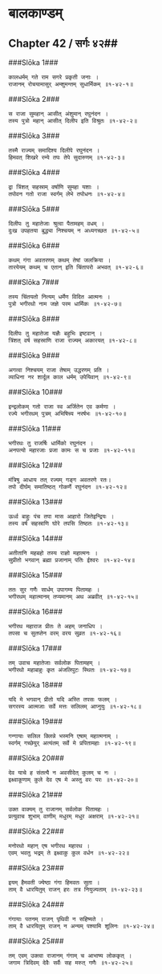 बालकाण्डम्
===============================


## Chapter 42  / सर्गः ४२##


###Slōka 1###


    कालधर्मम् गते राम सगरे प्रकृती जनाः ।
    राजानम् रोचयामासुर् अम्शुमन्तम् सुधार्मिकम् ॥१-४२-१॥


###Slōka 2###


    स राजा सुमहान् आसीत् अंशुमान् रघुनंदन ।
    तस्य पुत्रो महान् आसीत् दिलीप इति विश्रुतः ॥१-४२-२॥


###Slōka 3###


    तस्मै राज्यम् समादिश्य दिलीपे रघुनंदन ।
    हिमवत् शिखरे रम्ये तपः तेपे सुदारुणम् ॥१-४२-३॥


###Slōka 4###


    द्वा त्रिंशत् सहस्राम् वर्षाणि सुमहा यशाः ।
    तपोवन गतो राजा स्वर्गम् लेभे तपोधनः ॥१-४२-४॥


###Slōka 5###


    दिलीपः तु महातेजाः श्रुत्वा पैतामहम् वधम् ।
    दुःख उपहतया बुद्ध्या निश्चयम् न अध्यगच्छत ॥१-४२-५॥


###Slōka 6###


    कथम् गंगा अवतरणम् कथम् तेषां जलक्रिया ।
    तारयेयम् कथम् च एतान् इति चिंतापरो अभवत् ॥१-४२-६॥


###Slōka 7###


    तस्य चिंतयतो नित्यम् धर्मेण विदित आत्मनः ।
    पुत्रो भगीरथो नाम जज्ञे परम धार्मिकः ॥१-४२-७॥


###Slōka 8###


    दिलीपः तु महातेजा यज्ञैः बहुभिः इष्टवान् ।
    त्रिंशत् वर्ष सहस्राणि राजा राज्यम् अकारयत् ॥१-४२-८॥


###Slōka 9###


    अगत्वा निश्चयम् राजा तेषाम् उद्धरणम् प्रति ।
    व्याधिना नर शार्दूल काल धर्मम् उपेयिवान् ॥१-४२-९॥


###Slōka 10###


    इन्द्रलोकम् गतो राजा स्व अर्जितेन एव कर्मणा ।
    रज्ये भगीरथम् पुत्रम् अभिषिच्य नरर्षभः ॥१-४२-१०॥


###Slōka 11###


    भगीरथः तु राजर्षिः धार्मिको रघुनंदन ।
    अनपत्यो महारजाः प्रजा कामः स च प्रजाः ॥१-४२-११॥


###Slōka 12###


    मंत्रिषु आधाय तत् रज्यम् गङ्ग अवतरणे रतः।
    तपो दीर्घम् समातिष्ठत् गोकर्णे रघुनंदन ॥१-४२-१२॥


###Slōka 13###


    ऊर्ध्व बाहुः पंच तपा मास आहारो जितेइन्द्रियः ।
    तस्य वर्ष सहस्राणि घोरे तपसि तिष्ठतः ॥१-४२-१३॥


###Slōka 14###


    अतीतानि महबहो तस्य राज्ञो महात्मनः ।
    सुप्रीतो भगवान् ब्रह्मा प्रजानाम् पतिः ईश्वरः ॥१-४२-१४॥


###Slōka 15###


    ततः सुर गणैः सार्धम् उपागम्य पितामहः ।
    भगीरथम् महात्मानम् तप्यमानम् अथ अब्रवीत् ॥१-४२-१५॥


###Slōka 16###


    भगीरथ महाराज प्रीतः ते अहम् जनाधिप ।
    तपसा च सुतप्तेन वरम् वरय सुव्रत ॥१-४२-१६॥


###Slōka 17###


    तम् उवाच महातेजाः सर्वलोक पितामहम् ।
    भगीरथो महाबाहुः कृत अंजलिपुटः स्थितः ॥१-४२-१७॥


###Slōka 18###


    यदि मे भगवान् प्रीतो यदि अस्ति तपसः फलम् ।
    सगरस्य आत्मजाः सर्वे मत्तः सलिलम् आप्नुयुः ॥१-४२-१८॥


###Slōka 19###


    गन्गायाः सलिल क्लिन्ने भस्मनि एषाम् महात्मनाम् ।
    स्वर्गम् गच्छेयुर् अत्यंतम् सर्वे मे प्रपितामहाः ॥१-४२-१९॥


###Slōka 20###


    देव याचे ह संतत्यै न अवसीदेत् कुलम् च नः ।
    इक्ष्वाकूणाम् कुले देव एष मे अस्तु वरः परः ॥१-४२-२०॥


###Slōka 21###


    उक्त वाक्यम् तु राजानम् सर्वलोक पितामहः ।
    प्रत्युवाच शुभाम् वाणीम् मधुरम् मधुर अक्षराम् ॥१-४२-२१॥


###Slōka 22###


    मनोरथो महान् एष भगीरथ महारथ ।
    एवम् भवतु भद्रम् ते इक्ष्वाकु कुल वर्धन ॥१-४२-२२॥


###Slōka 23###


    इयम् हैमवती ज्येष्ठा गंगा हिमवतः सुता ।
    ताम् वै धारयितुम् राजन् हरः तत्र नियुज्यताम् ॥१-४२-२३॥


###Slōka 24###


    गंगायाः पतनम् राजन् पृथिवी न सहिष्यते ।
    ताम् वै धारयितुम् राजन् न अन्यम् पश्यामि शूलिनः ॥१-४२-२४॥


###Slōka 25###


    तम् एवम् उक्त्वा राजानम् गंगाम् च आभाष्य लोककृत् ।
    जगाम त्रिदिवम् देवैः सर्वैः सह मरुत् गणैः ॥१-४२-२५॥


